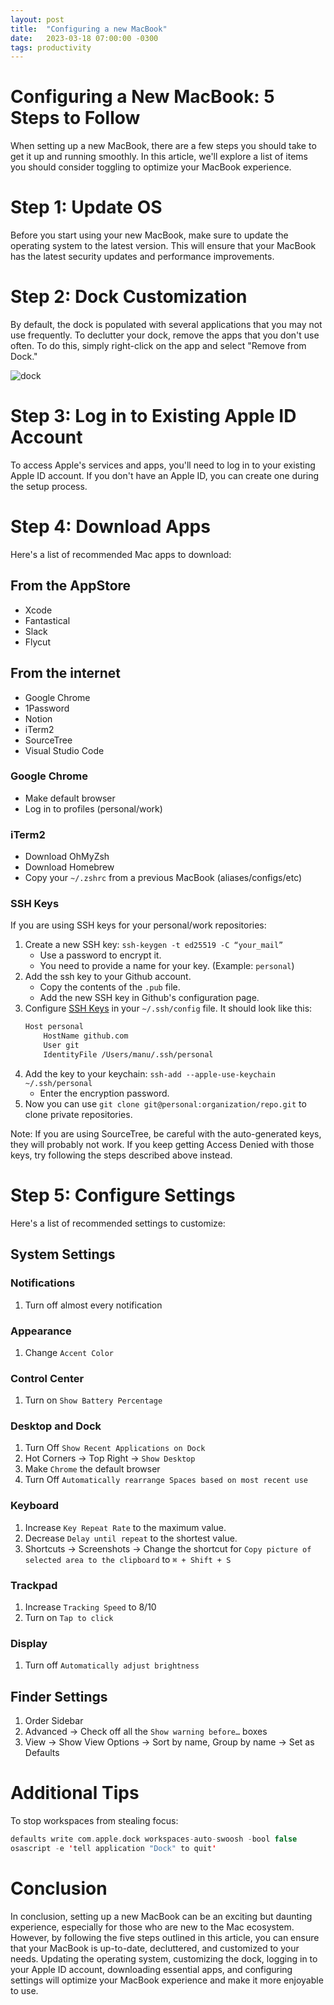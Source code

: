 ```yaml
---
layout: post
title:  "Configuring a new MacBook"
date:   2023-03-18 07:00:00 -0300
tags: productivity
---
```


# Configuring a New MacBook: 5 Steps to Follow

When setting up a new MacBook, there are a few steps you should take to get it up and running smoothly. In this article, we'll explore a list of items you should consider toggling to optimize your MacBook experience.

# Step 1: Update OS
Before you start using your new MacBook, make sure to update the operating system to the latest version. This will ensure that your MacBook has the latest security updates and performance improvements.

# Step 2: Dock Customization
By default, the dock is populated with several applications that you may not use frequently. To declutter your dock, remove the apps that you don't use often. To do this, simply right-click on the app and select "Remove from Dock."

![dock]({{static.static_files}}/resources/configuring-new-macbook/dock.png)

# Step 3: Log in to Existing Apple ID Account
To access Apple's services and apps, you'll need to log in to your existing Apple ID account. If you don't have an Apple ID, you can create one during the setup process.

# Step 4: Download Apps
Here's a list of recommended Mac apps to download:

## From the AppStore
* Xcode
* Fantastical
* Slack
* Flycut

## From the internet
* Google Chrome
* 1Password
* Notion
* iTerm2
* SourceTree
* Visual Studio Code

### Google Chrome
- Make default browser
- Log in to profiles (personal/work)

### iTerm2
- Download OhMyZsh
- Download Homebrew
- Copy your `~/.zshrc` from a previous MacBook (aliases/configs/etc)

### SSH Keys
If you are using SSH keys for your personal/work repositories:
1. Create a new SSH key: `ssh-keygen -t ed25519 -C “your_mail”`
    - Use a password to encrypt it.
    - You need to provide a name for your key. (Example: `personal`)
2. Add the ssh key to your Github account.
    - Copy the contents of the `.pub` file.
    - Add the new SSH key in Github's configuration page.
3. Configure [SSH Keys](https://superuser.com/questions/232373/how-to-tell-git-which-private-key-to-use/1519694#1519694) in your `~/.ssh/config` file. 
    It should look like this:
    ```bash
    Host personal
        HostName github.com
        User git
        IdentityFile /Users/manu/.ssh/personal
    ```
4. Add the key to your keychain: `ssh-add --apple-use-keychain ~/.ssh/personal`
   - Enter the encryption password.
5. Now you can use `git clone git@personal:organization/repo.git` to clone private repositories.

Note: If you are using SourceTree, be careful with the auto-generated keys, they will probably not work. If you keep getting Access Denied with those keys, try following the steps described above instead.

# Step 5: Configure Settings
Here's a list of recommended settings to customize:

## System Settings

### Notifications

1. Turn off almost every notification

### Appearance

1. Change `Accent Color`

### Control Center

1. Turn on `Show Battery Percentage`

### Desktop and Dock

1. Turn Off `Show Recent Applications on Dock` 
2. Hot Corners → Top Right → `Show Desktop`
3. Make `Chrome` the default browser
4. Turn Off `Automatically rearrange Spaces based on most recent use`

### Keyboard

1. Increase `Key Repeat Rate` to the maximum value.
2. Decrease `Delay until repeat` to the shortest value.
3. Shortcuts -> Screenshots -> Change the shortcut for `Copy picture of selected area to the clipboard` to `⌘ + Shift + S`

### Trackpad

1. Increase `Tracking Speed` to 8/10
2. Turn on `Tap to click`

### Display

1. Turn off `Automatically adjust brightness`

## Finder Settings

1. Order Sidebar
2. Advanced → Check off all the `Show warning before…` boxes
3. View → Show View Options → Sort by name, Group by name → Set as Defaults

# Additional Tips

To stop workspaces from stealing focus:

```swift
defaults write com.apple.dock workspaces-auto-swoosh -bool false
osascript -e 'tell application "Dock" to quit'
```

# Conclusion
In conclusion, setting up a new MacBook can be an exciting but daunting experience, especially for those who are new to the Mac ecosystem. However, by following the five steps outlined in this article, you can ensure that your MacBook is up-to-date, decluttered, and customized to your needs. Updating the operating system, customizing the dock, logging in to your Apple ID account, downloading essential apps, and configuring settings will optimize your MacBook experience and make it more enjoyable to use.